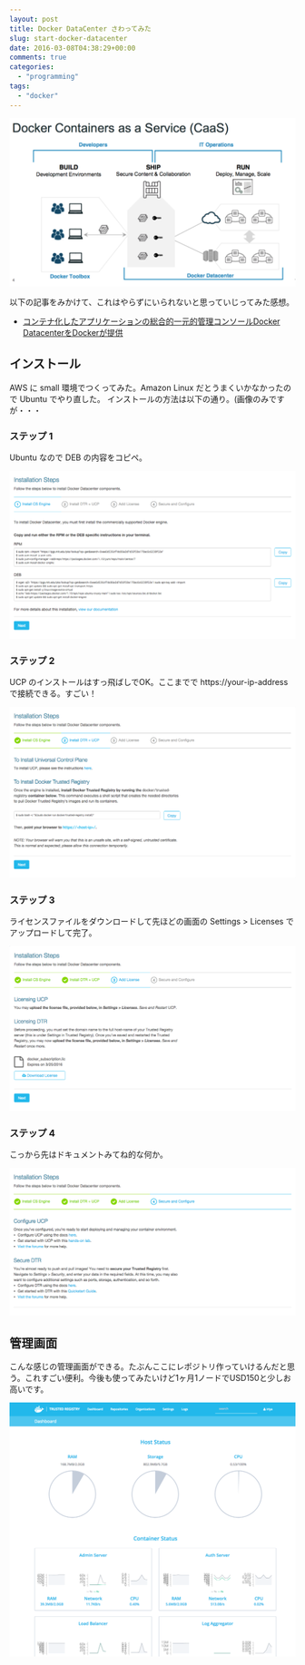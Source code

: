 ```yaml
---
layout: post
title: Docker DataCenter さわってみた
slug: start-docker-datacenter
date: 2016-03-08T04:38:29+00:00
comments: true
categories:
  - "programming"
tags:
  - "docker"
---
```


<img src="/images/2016/03/ddc.png" class="image">

以下の記事をみかけて、これはやらずにいられないと思っていじってみた感想。

- [コンテナ化したアプリケーションの総合的一元的管理コンソールDocker DatacenterをDockerが提供](http://jp.techcrunch.com/2016/02/24/20160223new-docker-data-center-admin-suite-should-bring-order-to-containerization/)

## インストール
AWS に small 環境でつくってみた。Amazon Linux だとうまくいかなかったので Ubuntu でやり直した。
インストールの方法は以下の通り。(画像のみですが・・・

### ステップ 1
Ubuntu なので DEB の内容をコピペ。

<img src="/images/2016/03/ddc1.png" class="image">

### ステップ 2
UCP のインストールはすっ飛ばしでOK。ここまでで https://your-ip-address で接続できる。すごい！

<img src="/images/2016/03/ddc2.png" class="image">

### ステップ 3
ライセンスファイルをダウンロードして先ほどの画面の Settings > Licenses でアップロードして完了。

<img src="/images/2016/03/ddc3.png" class="image">

### ステップ 4
こっから先はドキュメントみてね的な何か。

<img src="/images/2016/03/ddc4.png" class="image">

## 管理画面
こんな感じの管理画面ができる。たぶんここにレポジトリ作っていけるんだと思う。これすごい便利。今後も使ってみたいけど1ヶ月1ノードでUSD150と少しお高いです。

<img src="/images/2016/03/ddc-dashboard.png" class="image">
